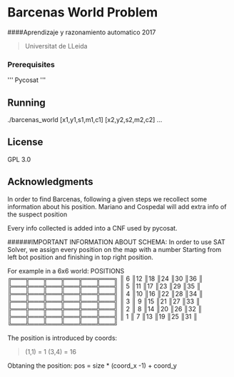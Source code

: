 # Barcenas World Problem
####Aprendizaje y razonamiento automatico 2017
> Universitat de LLeida


### Prerequisites
'''
Pycosat
'''

## Running
./barcenas_world <size> [x1,y1,s1,m1,c1] [x2,y2,s2,m2,c2] ...

## License
GPL 3.0

## Acknowledgments

In order to find Barcenas, following a given steps we recollect some
information about his position. Mariano and Cospedal will add extra info
of the suspect position

Every info collected is added into a CNF used by pycosat.

######IMPORTANT INFORMATION ABOUT SCHEMA:
In order to use SAT Solver, we assign every position on the map with a number
Starting from left bot position and finishing in top right position.

For example in a 6x6 world:
POSITIONS
╔═══╦═══╦═══╦═══╦═══╦═══╗
║ 6 ║12 ║18 ║24 ║30 ║36 ║
╠═══╬═══╬═══╬═══╬═══╬═══╣
║ 5 ║11 ║17 ║23 ║29 ║35 ║
╠═══╬═══╬═══╬═══╬═══╬═══╣
║ 4 ║10 ║16 ║22 ║28 ║34 ║
╠═══╬═══╬═══╬═══╬═══╬═══╣
║ 3 ║ 9 ║15 ║21 ║27 ║33 ║
╠═══╬═══╬═══╬═══╬═══╬═══╣
║ 2 ║ 8 ║14 ║20 ║26 ║32 ║
╠═══╬═══╬═══╬═══╬═══╬═══╣
║ 1 ║ 7 ║13 ║19 ║25 ║31 ║
╚═══╩═══╩═══╩═══╩═══╩═══╝

The position is introduced by coords:
>(1,1) = 1
>(3,4) = 16

Obtaning the position: pos = size * (coord_x -1) + coord_y
